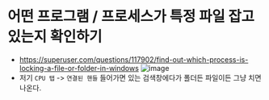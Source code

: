 # 어떤 프로그램 / 프로세스가 특정 파일 잡고있는지 확인하기
* https://superuser.com/questions/117902/find-out-which-process-is-locking-a-file-or-folder-in-windows
![image](https://user-images.githubusercontent.com/62606632/120262666-13be6700-c2d5-11eb-83f5-17344265ead2.png)
* 저기 `CPU 탭` -> `연결된 핸들` 들어가면 있는 검색창에다가 폴더든 파일이든 그냥 치면 나온다.
